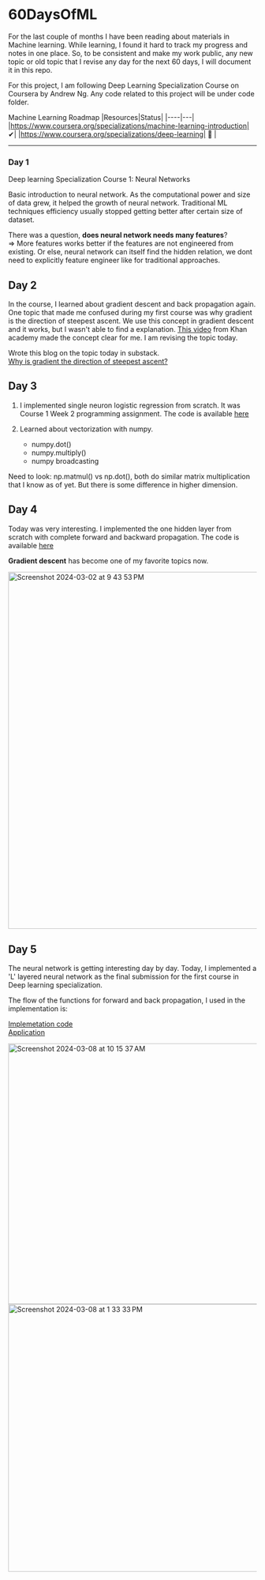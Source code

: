 # 60DaysOfML

For the last couple of months I have been reading about materials in Machine learning. While learning, I found it hard to track my progress and notes in one place. So, to be consistent and make my work public, any new topic or old topic that I revise any day for the next 60 days, I will document it in this repo. 

For this project, I am following Deep Learning Specialization Course on Coursera by Andrew Ng.
Any code related to this project will be under code folder.

Machine Learning Roadmap
|Resources|Status|
|----|---|
|https://www.coursera.org/specializations/machine-learning-introduction| ✔|
|https://www.coursera.org/specializations/deep-learning| 🔄 |

---

### Day 1
Deep learning Specialization Course 1: 
Neural Networks

Basic introduction to neural network. As the computational power and size of data grew, it helped the growth of neural network. Traditional ML techniques efficiency usually stopped getting better after certain size of dataset.

There was a question, **does neural network needs many features**?  
=> More features works better if the features are not engineered from existing. Or else, neural network can itself find the hidden relation, we dont need to explicitly feature engineer like for traditional approaches.

## Day 2
In the course, I learned about gradient descent and back propagation again. One topic that made me confused during my first course was why gradient is the direction of steepest ascent. We use this concept in gradient descent and it works, but I wasn't able to find a explanation. [This video](https://www.youtube.com/watch?v=TEB2z7ZlRAw&pp=ygUgZ3JhZGllbnQgZGVzY2VudCBzdGVlcGVzdCBhc2NlbnQ%3D) from Khan academy made the concept clear for me. I am revising the topic today.   
  
Wrote this blog on the topic today in substack.  
[Why is gradient the direction of steepest ascent?](https://pandysudhan.substack.com/p/why-is-gradient-vector-the-direction)


## Day 3
1. I implemented single neuron logistic regression from scratch. It was Course 1 Week 2 programming assignment. The code is available [here](https://github.com/pandysudhan/60DaysOfML/blob/main/code/Logistic_Regression_with_a_Neural_Network_mindset.ipynb)

2. Learned about vectorization with numpy.
    - numpy.dot()
    - numpy.multiply()
    - numpy broadcasting

Need to look: np.matmul() vs np.dot(), both do similar matrix multiplication that I know as of yet. But there is some difference in higher dimension.

## Day 4
Today was very interesting. I implemented the one hidden layer from scratch with complete forward and backward propagation.
The code is available [here](https://github.com/pandysudhan/60DaysOfML/blob/main/code/Planar_data_classification_with_one_hidden_layer.ipynb)  

**Gradient descent** has become one of my favorite topics now.

<img width="723" alt="Screenshot 2024-03-02 at 9 43 53 PM" src="https://github.com/pandysudhan/60DaysOfML/assets/83126616/92781458-e5e2-46eb-9797-5c1d1d22a342">


## Day 5
The neural network is getting interesting day by day. Today, I implemented a 'L' layered neural network as the final submission for the first course in Deep learning specialization.

The flow of the functions for forward and back propagation, I used in the implementation is:  

[Implemetation code](https://github.com/pandysudhan/60DaysOfML/blob/main/code/Logistic_Regression_with_a_Neural_Network_mindset.ipynb)  
[Application](https://github.com/pandysudhan/60DaysOfML/blob/main/code/Deep%20Neural%20Network%20-%20Application.ipynb)  

<img width="528" alt="Screenshot 2024-03-08 at 10 15 37 AM" src="https://github.com/pandysudhan/60DaysOfML/assets/83126616/3d01b13f-893a-41ce-8b6c-abbaea2de344">

<img width="542" alt="Screenshot 2024-03-08 at 1 33 33 PM" src="https://github.com/pandysudhan/60DaysOfML/assets/83126616/bce6ae3e-3bbb-4a15-9489-c5f35d77c982">



